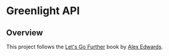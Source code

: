 # Greenlight API

## Overview
This project follows the [Let's Go Further](https://lets-go-further.alexedwards.net/) book by [Alex Edwards](https://www.alexedwards.net/).
